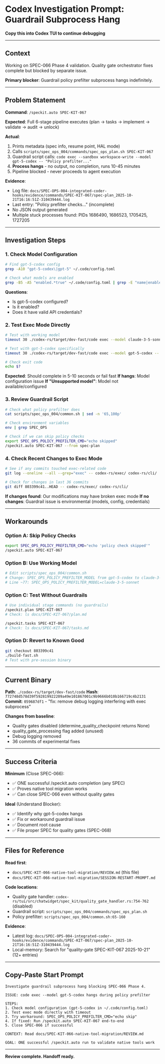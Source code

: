 # Codex Investigation Prompt: Guardrail Subprocess Hang

**Copy this into Codex TUI to continue debugging**

---

## Context

Working on SPEC-066 Phase 4 validation. Quality gate orchestrator fixes complete but blocked by separate issue.

**Primary blocker**: Guardrail policy prefilter subprocess hangs indefinitely.

---

## Problem Statement

**Command**: `/speckit.auto SPEC-KIT-067`

**Expected**: Full 6-stage pipeline executes (plan → tasks → implement → validate → audit → unlock)

**Actual**:
1. Prints metadata (spec info, resume point, HAL mode)
2. Calls `scripts/spec_ops_004/commands/spec_ops_plan.sh SPEC-KIT-067`
3. Guardrail script calls: `code exec --sandbox workspace-write --model gpt-5-codex -- "Policy prefilter..."`
4. **Process hangs** - no output, no completion, runs 10-45 minutes
5. Pipeline blocked - never proceeds to agent execution

**Evidence**:
- Log file: `docs/SPEC-OPS-004-integrated-coder-hooks/evidence/commands/SPEC-KIT-067/spec-plan_2025-10-21T16:16:51Z-310439444.log`
- Last entry: "Policy prefilter checks..." (incomplete)
- No JSON output generated
- Multiple stuck processes found: PIDs 1686490, 1686523, 1705425, 1727205

---

## Investigation Steps

### 1. Check Model Configuration

```bash
# Find gpt-5-codex config
grep -A10 "gpt-5-codex\|gpt-5" ~/.code/config.toml

# Check what models are enabled
grep -B5 -A5 "enabled.*true" ~/.code/config.toml | grep -E "name|enabled"
```

**Questions**:
- Is gpt-5-codex configured?
- Is it enabled?
- Does it have valid API credentials?

### 2. Test Exec Mode Directly

```bash
# Test with working model
timeout 30 ./codex-rs/target/dev-fast/code exec --model claude-3-5-sonnet -- "What is 2+2?"

# Test with gpt-5-codex specifically
timeout 30 ./codex-rs/target/dev-fast/code exec --model gpt-5-codex -- "What is 2+2?"

# Check exit code
echo $?
```

**Expected**: Should complete in 5-10 seconds or fail fast
**If hangs**: Model configuration issue
**If "Unsupported model"**: Model not available/configured

### 3. Review Guardrail Script

```bash
# Check what policy prefilter does
cat scripts/spec_ops_004/common.sh | sed -n '65,100p'

# Check environment variables
env | grep SPEC_OPS

# Check if we can skip policy checks
export SPEC_OPS_POLICY_PREFILTER_CMD="echo skipped"
/speckit.auto SPEC-KIT-067 --from spec-plan
```

### 4. Check Recent Changes to Exec Mode

```bash
# See if any commits touched exec-related code
git log --oneline --all --grep="exec" -- codex-rs/exec/ codex-rs/cli/ | head -10

# Check for changes in last 36 commits
git diff 803399c41..HEAD -- codex-rs/exec/ codex-rs/cli/
```

**If changes found**: Our modifications may have broken exec mode
**If no changes**: Guardrail issue is environmental (models, config, credentials)

---

## Workarounds

### Option A: Skip Policy Checks
```bash
export SPEC_OPS_POLICY_PREFILTER_CMD="echo 'policy check skipped'"
/speckit.auto SPEC-KIT-067
```

### Option B: Use Working Model
```bash
# Edit scripts/spec_ops_004/common.sh
# Change: SPEC_OPS_POLICY_PREFILTER_MODEL from gpt-5-codex to claude-3-5-sonnet
# Line ~77: SPEC_OPS_POLICY_PREFILTER_MODEL=claude-3-5-sonnet
```

### Option C: Test Without Guardrails
```bash
# Use individual stage commands (no guardrails)
/speckit.plan SPEC-KIT-067
# Check: ls docs/SPEC-KIT-067/plan.md

/speckit.tasks SPEC-KIT-067
# Check: ls docs/SPEC-KIT-067/tasks.md
```

### Option D: Revert to Known Good
```bash
git checkout 803399c41
./build-fast.sh
# Test with pre-session binary
```

---

## Current Binary

**Path**: `./codex-rs/target/dev-fast/code`
**Hash**: `772748d578d39f592819922209a49e101867001c9b9666b010b166719c4b2131`
**Commit**: `059687df1` - "fix: remove debug logging interfering with exec subprocess"

**Changes from baseline**:
- Quality gates disabled (determine_quality_checkpoint returns None)
- quality_gate_processing flag added (unused)
- Debug logging removed
- 36 commits of experimental fixes

---

## Success Criteria

**Minimum** (Close SPEC-066):
- ✅ ONE successful /speckit.auto completion (any SPEC)
- ✅ Proves native tool migration works
- ✅ Can close SPEC-066 even without quality gates

**Ideal** (Understand Blocker):
- ✅ Identify why gpt-5-codex hangs
- ✅ Fix or workaround guardrail issue
- ✅ Document root cause
- ✅ File proper SPEC for quality gates (SPEC-068)

---

## Files for Reference

**Read first**:
- `docs/SPEC-KIT-066-native-tool-migration/REVIEW.md` (this file)
- `docs/SPEC-KIT-066-native-tool-migration/SESSION-RESTART-PROMPT.md`

**Code locations**:
- Quality gate handler: `codex-rs/tui/src/chatwidget/spec_kit/quality_gate_handler.rs:754-762` (disabled)
- Guardrail script: `scripts/spec_ops_004/commands/spec_ops_plan.sh`
- Policy prefilter: `scripts/spec_ops_004/common.sh:65-160`

**Evidence**:
- Latest log: `docs/SPEC-OPS-004-integrated-coder-hooks/evidence/commands/SPEC-KIT-067/spec-plan_2025-10-21T16:16:51Z-310439444.log`
- Local-memory: Search for "quality-gate SPEC-KIT-067 2025-10-21" (12+ entries)

---

## Copy-Paste Start Prompt

```
Investigate guardrail subprocess hang blocking SPEC-066 Phase 4.

ISSUE: code exec --model gpt-5-codex hangs during policy prefilter

STEPS:
1. Check model configuration (gpt-5-codex in ~/.code/config.toml)
2. Test exec mode directly with timeout
3. Try workaround: SPEC_OPS_POLICY_PREFILTER_CMD="echo skip"
4. If fixed: Run /speckit.auto SPEC-KIT-067 end-to-end
5. Close SPEC-066 if successful

CONTEXT: Read docs/SPEC-KIT-066-native-tool-migration/REVIEW.md

GOAL: ONE successful /speckit.auto run to validate native tools work
```

---

**Review complete. Handoff ready.**
